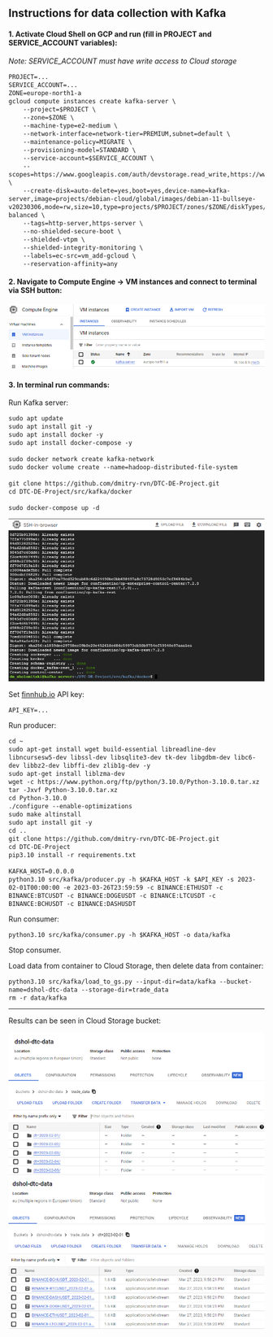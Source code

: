 ## Instructions for data collection with Kafka

#### 1. Activate **Cloud Shell** on GCP and run (fill in PROJECT and SERVICE_ACCOUNT variables):
*Note: SERVICE_ACCOUNT must have write access to Cloud storage*
```commandline
PROJECT=...
SERVICE_ACCOUNT=...
ZONE=europe-north1-a
gcloud compute instances create kafka-server \
    --project=$PROJECT \
    --zone=$ZONE \
    --machine-type=e2-medium \
    --network-interface=network-tier=PREMIUM,subnet=default \
    --maintenance-policy=MIGRATE \
    --provisioning-model=STANDARD \
    --service-account=$SERVICE_ACCOUNT \
    --scopes=https://www.googleapis.com/auth/devstorage.read_write,https://www.googleapis.com/auth/logging.write,https://www.googleapis.com/auth/monitoring.write,https://www.googleapis.com/auth/servicecontrol,https://www.googleapis.com/auth/service.management.readonly,https://www.googleapis.com/auth/trace.append \
    --create-disk=auto-delete=yes,boot=yes,device-name=kafka-server,image=projects/debian-cloud/global/images/debian-11-bullseye-v20230306,mode=rw,size=10,type=projects/$PROJECT/zones/$ZONE/diskTypes/pd-balanced \
    --tags=http-server,https-server \
    --no-shielded-secure-boot \
    --shielded-vtpm \
    --shielded-integrity-monitoring \
    --labels=ec-src=vm_add-gcloud \
    --reservation-affinity=any
```

#### 2. Navigate to Compute Engine -> VM instances and connect to terminal via **SSH** button:

![vm_instance](../../assets/kafka/vm_instance.png)

#### 3. In terminal run commands:

Run Kafka server:
```commandline
sudo apt update
sudo apt install git -y
sudo apt install docker -y
sudo apt install docker-compose -y

sudo docker network create kafka-network
sudo docker volume create --name=hadoop-distributed-file-system

git clone https://github.com/dmitry-rvn/DTC-DE-Project.git
cd DTC-DE-Project/src/kafka/docker

sudo docker-compose up -d
```

![compose](../../assets/kafka/compose_up.png)

Set [finnhub.io](https://finnhub.io/) API key:
```commandline
API_KEY=...
```

Run producer:
```commandline
cd ~
sudo apt-get install wget build-essential libreadline-dev libncursesw5-dev libssl-dev libsqlite3-dev tk-dev libgdbm-dev libc6-dev libbz2-dev libffi-dev zlib1g-dev -y
sudo apt-get install liblzma-dev
wget -c https://www.python.org/ftp/python/3.10.0/Python-3.10.0.tar.xz
tar -Jxvf Python-3.10.0.tar.xz
cd Python-3.10.0
./configure --enable-optimizations
sudo make altinstall
sudo apt install git -y
cd ..
git clone https://github.com/dmitry-rvn/DTC-DE-Project.git
cd DTC-DE-Project
pip3.10 install -r requirements.txt

KAFKA_HOST=0.0.0.0
python3.10 src/kafka/producer.py -h $KAFKA_HOST -k $API_KEY -s 2023-02-01T00:00:00 -e 2023-03-26T23:59:59 -c BINANCE:ETHUSDT -c BINANCE:BTCUSDT -c BINANCE:DOGEUSDT -c BINANCE:LTCUSDT -c BINANCE:BCHUSDT -c BINANCE:DASHUSDT
```

Run consumer:
```commandline
python3.10 src/kafka/consumer.py -h $KAFKA_HOST -o data/kafka
```

Stop consumer.

Load data from container to Cloud Storage, then delete data from container:
```commandline
python3.10 src/kafka/load_to_gs.py --input-dir=data/kafka --bucket-name=dshol-dtc-data --storage-dir=trade_data
rm -r data/kafka
```

---

Results can be seen in Cloud Storage bucket:

![bucket_folders](../../assets/kafka/bucket_folders.png)
![bucket_files](../../assets/kafka/bucket_files.png)
